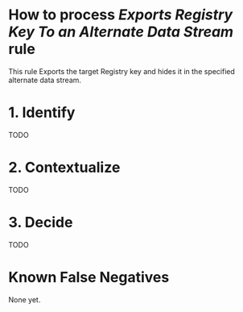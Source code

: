 # How to process *Exports Registry Key To an Alternate Data Stream* rule
This rule Exports the target Registry key and hides it in the specified alternate data stream.

# 1. Identify
TODO

# 2. Contextualize
TODO

# 3. Decide
TODO

# Known False Negatives
None yet.
